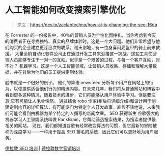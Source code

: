 # 人工智能如何改变搜索引擎优化

> 原文：<https://dev.to/zaclabtechno/how-ai-is-changing-the-seo-16da>

在 Forrester 的一份报告中，40%的营销人员为个性化而挣扎，当你考虑到今天的消费者正在寻找独特、真实的品牌体验时，这是一个大问题。他们非常希望与他们购买的企业建立更深层次的联系。谢天谢地，有一位身穿闪亮盔甲的骑士前来救援。
大量营销自动化软件公司正在通过开发工具来迎接这一挑战，这些工具使营销人员能够专注于一对一的互动。似乎是一个艰苦的过程，与每一个客户互动，对不对？
机器学习。这是一个人工智能领域，让营销人员收集、存储和理解大量数据，并在背后为他们的员工提供定制体验。

脸书就是一个很好的例子。
他们的算法 newsfeed 分析每个用户在网站上的行为，以便提供适合他们行为的精选内容。在未来几年，我们将从普通网站和博客中看到更多这种情况，随着技术的进步，它们将能够从用户体验中学习。但是要注意:它有可能让人毛骨悚然。
通过结合 robo 作家(稍后将详细介绍)和设计用于创建定制内容的详细算法，有可能专门为特定个人开发故事。直言不讳地说，未来我们可能会看到由机器为某个特定的人撰写的新闻文章。
SEO 获得新生
谷歌强大的机器学习人工智能系统叫做 RankBrain，它帮助筛选搜索结果，为搜索者提供最相关的网站。
现在，我们都知道谷歌有经常改变算法的习惯，但它最新的冒险被称为深度学习——一种用于提高 SEO 排名的系统，因此它们可以更好地为用户服务。

[德拉敦 SEO 培训](https://zaclab.com/digital-marketing-training/) | [德拉敦数字营销培训](https://zaclab.com/digital-marketing-training/)